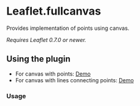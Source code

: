 Leaflet.fullcanvas
=====================

Provides implementation of points using canvas.

*Requires Leaflet 0.7.0 or newer.*

## Using the plugin
* For canvas with points: [Demo](http://cyrilcherian.github.io/Leaflet-Fullcanvas/demo/Canvas-With-Points.html)
* For canvas with lines connecting points: [Demo](http://cyrilcherian.github.io/Leaflet-Fullcanvas/demo/Canvas-With-Lines.html)

### Usage
